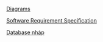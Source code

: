 [Diagrams](https://app.diagrams.net/#G1zXOTBqJq4gw4PKpIAaGgLiVuCjIyQuuE#%7B%22pageId%22%3A%2256YFuBAqjqlwESFc_py_%22%7D)

[Software Requirement Specification](https://docs.google.com/document/d/1gSjXGtzh0j-IkeKA2oUZfJ5xuqNVQcxXCgvhNF1EjSA/edit)

[Database nháp](https://docs.google.com/spreadsheets/d/1S679nxe05Ank2jTNIhyneJAwsgR1yCGc5N6aolnd8eo/edit?gid=0#gid=0)

